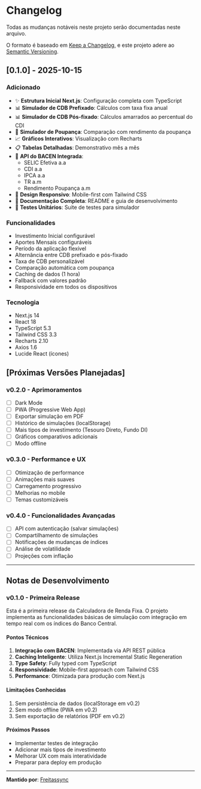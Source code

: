 # Changelog

Todas as mudanças notáveis neste projeto serão documentadas neste arquivo.

O formato é baseado em [Keep a Changelog](https://keepachangelog.com/pt-BR/1.0.0/),
e este projeto adere ao [Semantic Versioning](https://semver.org/lang/pt-BR/).

## [0.1.0] - 2025-10-15

### Adicionado

- ✨ **Estrutura Inicial Next.js**: Configuração completa com TypeScript
- 📊 **Simulador de CDB Prefixado**: Cálculos com taxa fixa anual
- 📊 **Simulador de CDB Pós-fixado**: Cálculos amarrados ao percentual do CDI
- 🏦 **Simulador de Poupança**: Comparação com rendimento da poupança
- 📈 **Gráficos Interativos**: Visualização com Recharts
- 📋 **Tabelas Detalhadas**: Demonstrativo mês a mês
- 🔄 **API do BACEN Integrada**: 
  - SELIC Efetiva a.a
  - CDI a.a
  - IPCA a.a
  - TR a.m
  - Rendimento Poupança a.m
- 🎨 **Design Responsivo**: Mobile-first com Tailwind CSS
- 📝 **Documentação Completa**: README e guia de desenvolvimento
- 🧪 **Testes Unitários**: Suite de testes para simulador

### Funcionalidades

- Investimento Inicial configurável
- Aportes Mensais configuráveis
- Período da aplicação flexível
- Alternância entre CDB prefixado e pós-fixado
- Taxa de CDB personalizável
- Comparação automática com poupança
- Caching de dados (1 hora)
- Fallback com valores padrão
- Responsividade em todos os dispositivos

### Tecnologia

- Next.js 14
- React 18
- TypeScript 5.3
- Tailwind CSS 3.3
- Recharts 2.10
- Axios 1.6
- Lucide React (ícones)

## [Próximas Versões Planejadas]

### v0.2.0 - Aprimoramentos

- [ ] Dark Mode
- [ ] PWA (Progressive Web App)
- [ ] Exportar simulação em PDF
- [ ] Histórico de simulações (localStorage)
- [ ] Mais tipos de investimento (Tesouro Direto, Fundo DI)
- [ ] Gráficos comparativos adicionais
- [ ] Modo offline

### v0.3.0 - Performance e UX

- [ ] Otimização de performance
- [ ] Animações mais suaves
- [ ] Carregamento progressivo
- [ ] Melhorias no mobile
- [ ] Temas customizáveis

### v0.4.0 - Funcionalidades Avançadas

- [ ] API com autenticação (salvar simulações)
- [ ] Compartilhamento de simulações
- [ ] Notificações de mudanças de índices
- [ ] Análise de volatilidade
- [ ] Projeções com inflação

---

## Notas de Desenvolvimento

### v0.1.0 - Primeira Release

Esta é a primeira release da Calculadora de Renda Fixa. O projeto implementa as funcionalidades básicas de simulação com integração em tempo real com os índices do Banco Central.

#### Pontos Técnicos

1. **Integração com BACEN**: Implementada via API REST pública
2. **Caching Inteligente**: Utiliza Next.js Incremental Static Regeneration
3. **Type Safety**: Fully typed com TypeScript
4. **Responsividade**: Mobile-first approach com Tailwind CSS
5. **Performance**: Otimizada para produção com Next.js

#### Limitações Conhecidas

1. Sem persistência de dados (localStorage em v0.2)
2. Sem modo offline (PWA em v0.2)
3. Sem exportação de relatórios (PDF em v0.2)

#### Próximos Passos

- Implementar testes de integração
- Adicionar mais tipos de investimento
- Melhorar UX com mais interatividade
- Preparar para deploy em produção

---

**Mantido por**: [Freitassync](https://github.com/Freitassync)
